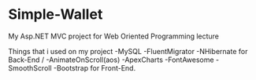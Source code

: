 # Simple-Wallet
My Asp.NET MVC project for Web Oriented Programming lecture

Things that i used on my project
-MySQL
-FluentMigrator
-NHibernate for Back-End /
-AnimateOnScroll(aos)
-ApexCharts
-FontAwesome
-SmoothScroll
-Bootstrap for Front-End.

